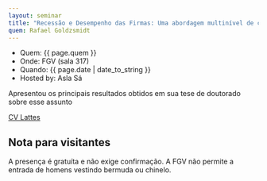 ```yaml
---
layout: seminar
title: "Recessão e Desempenho das Firmas: Uma abordagem multinível de curvas de crescimento" 
quem: Rafael Goldzsmidt  
---
```


- Quem:  {{ page.quem }}
- Onde:  FGV (sala 317)
- Quando: {{ page.date | date_to_string }}
- Hosted by: Asla Sá

Apresentou os principais resultados obtidos em sua tese de doutorado
sobre esse assunto

[CV Lattes](http://buscatextual.cnpq.br/buscatextual/visualizacv.do?metodo=apresentar&id=K4776207J0)

## Nota para visitantes

A presença é gratuíta e não exige confirmação. A FGV não permite a
entrada de homens vestindo bermuda ou chinelo.
